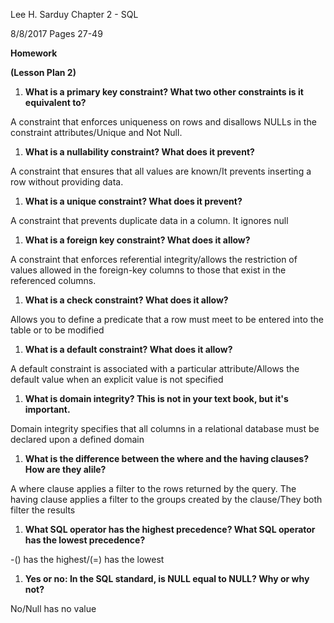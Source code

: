 Lee H. Sarduy                                                                                                                                       Chapter 2 - SQL

8/8/2017                                                                                                                                               Pages 27-49

**Homework**

**(Lesson Plan 2)**

1. **What is a primary key constraint? What two other constraints is it equivalent to?**

A constraint that enforces uniqueness on rows and disallows NULLs in the constraint attributes/Unique and Not Null.

1. **What is a nullability constraint? What does it prevent?**

A constraint that ensures that all values are known/It prevents inserting a row without providing data.

1. **What is a unique constraint? What does it prevent?**

A constraint that prevents duplicate data in a column. It ignores null

1. **What is a foreign key constraint? What does it allow?**

A constraint that enforces referential integrity/allows the restriction of values allowed in the foreign-key columns to those that exist in the referenced columns.

1. **What is a check constraint? What does it allow?**

Allows you to define a predicate that a row must meet to be entered into the table or to be modified

1. **What is a default constraint? What does it allow?**

A default constraint is associated with a particular attribute/Allows the default value when an explicit value is not specified

1. **What is domain integrity? This is not in your text book, but it&#39;s important.**

Domain integrity specifies that all columns in a relational database must be declared upon a defined domain

1. **What is the difference between the where and the having clauses? How are they alile?**

A where clause applies a filter to the rows returned by the query. The having clause applies a filter to the groups created by the clause/They both filter the results

1. **What SQL operator has the highest precedence? What SQL operator has the lowest precedence?**

-() has the highest/(=) has the lowest

1. **Yes or no: In the SQL standard, is NULL equal to NULL? Why or why not?**

No/Null has no value